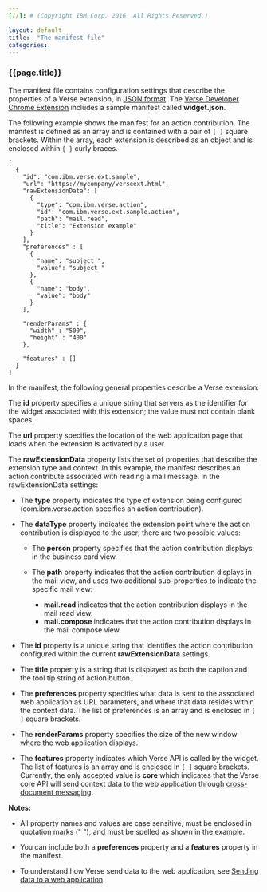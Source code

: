 ```yaml
---
[//]: # (Copyright IBM Corp. 2016  All Rights Reserved.)

layout: default
title:  "The manifest file"
categories: 
---
```


### {{page.title}}  


The manifest file contains configuration settings that describe the properties of a Verse extension, in [JSON format][2]. The [Verse Developer Chrome Extension][1] includes a sample manifest called __widget.json__.

The following example shows the manifest for an action contribution. The manifest is defined as an array and is contained with a pair of `[ ]` square brackets. Within the array, each extension is described as an object and is enclosed within `{ }` curly braces.
   
```
[
  {
    "id": "com.ibm.verse.ext.sample",
    "url": "https://mycompany/verseext.html",
    "rawExtensionData": [
      {
        "type": "com.ibm.verse.action", 
        "id": "com.ibm.verse.ext.sample.action", 
        "path": "mail.read", 
        "title": "Extension example"
      }
    ],
    "preferences" : [
      {
        "name": "subject ",
        "value": "subject "
      },
      {
        "name": "body",
        "value": "body"
      }
    ],
    
    "renderParams" : {
      "width" : "500",
      "height" : "400"
    },
    
    "features" : []
  }
]
```

In the manifest, the following general properties describe a Verse extension:

The __id__ property specifies a unique string that servers as the identifier for the widget associated with this extension; the value must not contain blank spaces.

The __url__ property specifies the location of the web application page that loads when the extension is activated by a user.

The __rawExtensionData__ property lists the set of properties that describe the extension type and context. In this example, the manifest describes an action contribute associated with reading a mail message. In the rawExtensionData settings:

* The __type__ property indicates the type of extension being configured (com.ibm.verse.action specifies an action contribution).

* The __dataType__ property indicates the extension point where the action contribution is displayed to the user; there are two possible values:

    * The __person__ property specifies that the action contribution displays in the business card view.

    * The __path__ property indicates that the action contribution displays in the mail view, and uses two additional sub-properties to indicate the specific mail view: 
        * __mail.read__ indicates that the action contribution displays in the mail read view.
        * __mail.compose__ indicates that the action contribution displays in the mail compose view.

* The __id__ property is a unique string that identifies the action contribution configured within the current __rawExtensionData__ settings.

* The __title__ property is a string that is displayed as both the caption and the tool tip string of action button.

* The __preferences__ property specifies what data is sent to the associated web application as URL parameters, and where that data resides within the context data. The list of preferences is an array and is enclosed in `[ ]` square brackets.

* The __renderParams__ property specifies the size of the new window where the web application displays.

* The __features__ property indicates which Verse API is called by the widget. The list of features is an array and is enclosed in `[ ]` square brackets. Currently, the only accepted value is __core__ which indicates that the Verse core API will send context data to the web application through [cross-document messaging][5].

__Notes:__ 

* All property names and values are case sensitive, must be enclosed in quotation marks (" "), and must be spelled as shown in the example. 
* You can include both a __preferences__ property and a __features__ property in the manifest. 

* To understand how Verse send data to the web application, see [Sending data to a web application][4].


[1]: {{site.verse-developer-chrome-ext}}
[2]: http://json.org
[3]: {{site.baseurl}}/tutorials/tutorial-ext-action-contribution.html
[4]: {{site.baseurl}}/tutorials/tutorial-ext-send-data-to-app.html
[5]: https://html.spec.whatwg.org/multipage/comms.html#web-messaging
